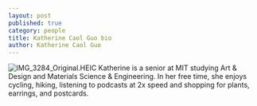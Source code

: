 ```yaml
---
layout: post
published: true
category: people
title: Katherine Caol Guo bio
author: Katherine Caol Guo
---
```

![IMG_3284_Original.HEIC]({{site.baseurl}}/assets/IMG_3284_Original.HEIC)
Katherine is a senior at MIT studying Art & Design and Materials Science & Engineering. In her free time, she enjoys cycling, hiking, listening to podcasts at 2x speed and shopping for plants, earrings, and postcards. 
